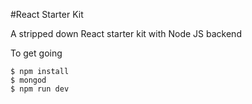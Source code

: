 #React Starter Kit

A stripped down React starter kit with Node JS backend

To get going
```
$ npm install
$ mongod
$ npm run dev
```
